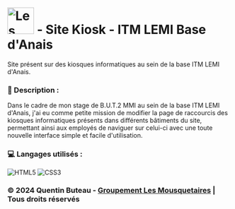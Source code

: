 # <img src="https://www.mousquetaires.com/wp-content/uploads/2019/11/les-mousquetaires.jpg" alt="Les Mousquetaires logo" width="60"/> - Site Kiosk - ITM LEMI Base d'Anais

Site présent sur des kiosques informatiques au sein de la base ITM LEMI d'Anais.

### 📜 Description :
Dans le cadre de mon stage de B.U.T.2 MMI au sein de la base ITM LEMI d'Anais, j'ai eu comme petite mission de modifier la page de raccourcis des kiosques informatiques présents dans différents bâtiments du site, permettant ainsi aux employés de naviguer sur celui-ci avec une toute nouvelle interface simple et facile d'utilisation.

### 💻 Langages utilisés :
![HTML5](https://img.shields.io/badge/html5-%23E34F26.svg?style=for-the-badge&logo=html5&logoColor=white)
![CSS3](https://img.shields.io/badge/css3-%231572B6.svg?style=for-the-badge&logo=css3&logoColor=white)

### © 2024 Quentin Buteau - [Groupement Les Mousquetaires](https://www.mousquetaires.com/) | Tous droits réservés
